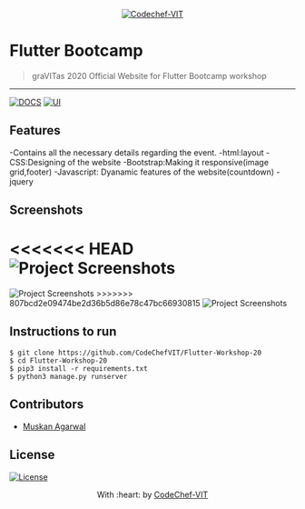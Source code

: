 <p align="center"><a href="http://www.codechefvit.com" target="_blank"><img src="https://s3.amazonaws.com/codechef_shared/sites/all/themes/abessive/logo-3.png" title="CodeChef-VIT" alt="Codechef-VIT"></a>
</p>

# Flutter Bootcamp

> <Subtitle>
> graVITas 2020 Official Website for Flutter Bootcamp workshop
---
[![DOCS](https://img.shields.io/badge/Documentation-see%20docs-green?style=flat-square&logo=appveyor)](INSERT_LINK_FOR_DOCS_HERE) 
  [![UI ](https://img.shields.io/badge/User%20Interface-Link%20to%20UI-orange?style=flat-square&logo=appveyor)](INSERT_UI_LINK_HERE)




## Features
-Contains all the necessary details regarding the event.
-html:layout
-CSS:Designing of the website
-Bootstrap:Making it responsive(image grid,footer)
-Javascript: Dyanamic features of the website(countdown)
-jquery

## Screenshots
<<<<<<< HEAD
<img src="https://i.ibb.co/zX4FZkK/IMG-20200905-WA0036-01-01.jpg" alt="Project Screenshots" alt="Project Screenshots">
=======
<img src="https://i.ibb.co/zX4FZkK/IMG-20200905-WA0036-01-01.jpg" alt="Project Screenshots">
>>>>>>> 807bcd2e09474be2d36b5d86e78c47bc66930815
<img src="https://i.ibb.co/bdgs3W3/IMG-20200901-WA0081-01.jpg" alt="Project Screenshots">

## Instructions to run

```
$ git clone https://github.com/CodeChefVIT/Flutter-Workshop-20
$ cd Flutter-Workshop-20
$ pip3 install -r requirements.txt
$ python3 manage.py runserver
```

## Contributors
- <a href="https://github.com/musk101">Muskan Agarwal</a>

## License

[![License](http://img.shields.io/:license-mit-blue.svg?style=flat-square)](http://badges.mit-license.org)

<p align="center">
	With :heart: by <a href="http://www.codechefvit.com" target="_blank">CodeChef-VIT</a>
</p>
